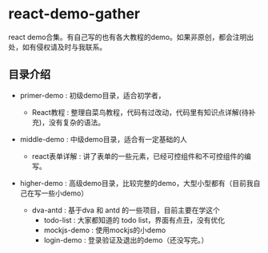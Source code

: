 # react-demo-gather

react demo合集。有自己写的也有各大教程的demo。如果非原创，都会注明出处，如有侵权请及时与我联系。

## 目录介绍

 - primer-demo : 初级demo目录，适合初学者，
    - React教程 : 整理自菜鸟教程，代码有过改动，代码里有知识点详解(待补充)，没有复杂的语法。
 
 - middle-demo : 中级demo目录，适合有一定基础的人
    - react表单详解 : 讲了表单的一些元素，已经可控组件和不可控组件的编写。
 
 - higher-demo : 高级demo目录，比较完整的demo，大型小型都有（目前我自己在写一些小demo）
    - dva-antd : 基于dva 和 antd 的一些项目，目前主要在学这个
        - todo-list : 大家都知道的 todo list，界面有点丑，没有优化
        - mockjs-demo : 使用mockjs的小demo
        - login-demo : 登录验证及退出的demo（还没写完。）